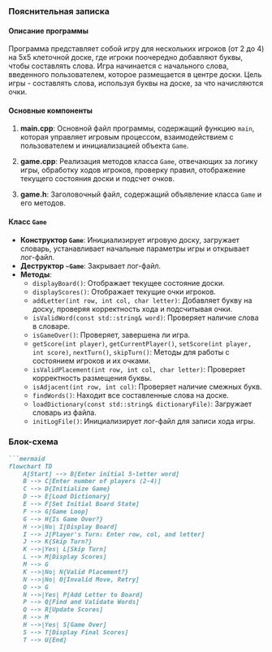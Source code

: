 ### Пояснительная записка

#### Описание программы

Программа представляет собой игру для нескольких игроков (от 2 до 4) на 5x5 клеточной доске, где игроки поочередно добавляют буквы, чтобы составлять слова. Игра начинается с начального слова, введенного пользователем, которое размещается в центре доски. Цель игры - составлять слова, используя буквы на доске, за что начисляются очки.

#### Основные компоненты

1. **main.cpp**: Основной файл программы, содержащий функцию `main`, которая управляет игровым процессом, взаимодействием с пользователем и инициализацией объекта `Game`.

2. **game.cpp**: Реализация методов класса `Game`, отвечающих за логику игры, обработку ходов игроков, проверку правил, отображение текущего состояния доски и подсчет очков.

3. **game.h**: Заголовочный файл, содержащий объявление класса `Game` и его методов.

#### Класс `Game`

- **Конструктор `Game`**: Инициализирует игровую доску, загружает словарь, устанавливает начальные параметры игры и открывает лог-файл.
- **Деструктор `~Game`**: Закрывает лог-файл.
- **Методы**:
  - `displayBoard()`: Отображает текущее состояние доски.
  - `displayScores()`: Отображает текущие очки игроков.
  - `addLetter(int row, int col, char letter)`: Добавляет букву на доску, проверяя корректность хода и подсчитывая очки.
  - `isValidWord(const std::string& word)`: Проверяет наличие слова в словаре.
  - `isGameOver()`: Проверяет, завершена ли игра.
  - `getScore(int player)`, `getCurrentPlayer()`, `setScore(int player, int score)`, `nextTurn()`, `skipTurn()`: Методы для работы с состоянием игроков и их очками.
  - `isValidPlacement(int row, int col, char letter)`: Проверяет корректность размещения буквы.
  - `isAdjacent(int row, int col)`: Проверяет наличие смежных букв.
  - `findWords()`: Находит все составленные слова на доске.
  - `loadDictionary(const std::string& dictionaryFile)`: Загружает словарь из файла.
  - `initLogFile()`: Инициализирует лог-файл для записи хода игры.

### Блок-схема

```markdown
```mermaid
flowchart TD
    A[Start] --> B[Enter initial 5-letter word]
    B --> C[Enter number of players (2-4)]
    C --> D{Initialize Game}
    D --> E[Load Dictionary]
    E --> F[Set Initial Board State]
    F --> G[Game Loop]
    G --> H{Is Game Over?}
    H -->|No| I[Display Board]
    I --> J[Player's Turn: Enter row, col, and letter]
    J --> K{Skip Turn?}
    K -->|Yes| L[Skip Turn]
    L --> M[Display Scores]
    M --> G
    K -->|No| N{Valid Placement?}
    N -->|No| O[Invalid Move, Retry]
    O --> G
    N -->|Yes| P[Add Letter to Board]
    P --> Q[Find and Validate Words]
    Q --> R[Update Scores]
    R --> M
    H -->|Yes| S[Game Over]
    S --> T[Display Final Scores]
    T --> U[End]

```
